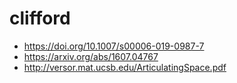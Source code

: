 # clifford

* https://doi.org/10.1007/s00006-019-0987-7
* https://arxiv.org/abs/1607.04767
* http://versor.mat.ucsb.edu/ArticulatingSpace.pdf
